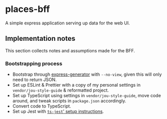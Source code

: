 # places-bff

A simple express application serving up data for the web UI.

## Implementation notes

This section collects notes and assumptions made for the BFF.

### Bootstrapping process

-   Bootstrap through [express-generator][] with `--no-view`, given this will only need to return JSON.
-   Set up ESLint & Prettier with a copy of my personal settings in `vendor/jou-style-guide` & reformatted project.
-   Set up TypeScript using settings in `vendor/jou-style-guide`, move code around, and tweak scripts in `package.json` accordingly.
-   Convert code to TypeScript.
-   Set up Jest with [`ts-jest`' setup instructions][ts-jest].

[express-generator]: https://expressjs.com/en/starter/generator.html
[ts-jest]: https://kulshekhar.github.io/ts-jest/docs/getting-started/installation
